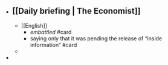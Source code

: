 - [[Daily briefing | The Economist]]   [](https://www.economist.com/espresso?itm\_source=parsely-api)
	-
	- [[English]]
		- _embattled_ #card
		- saying only that it was pending the release of “inside information” #card
	-
-